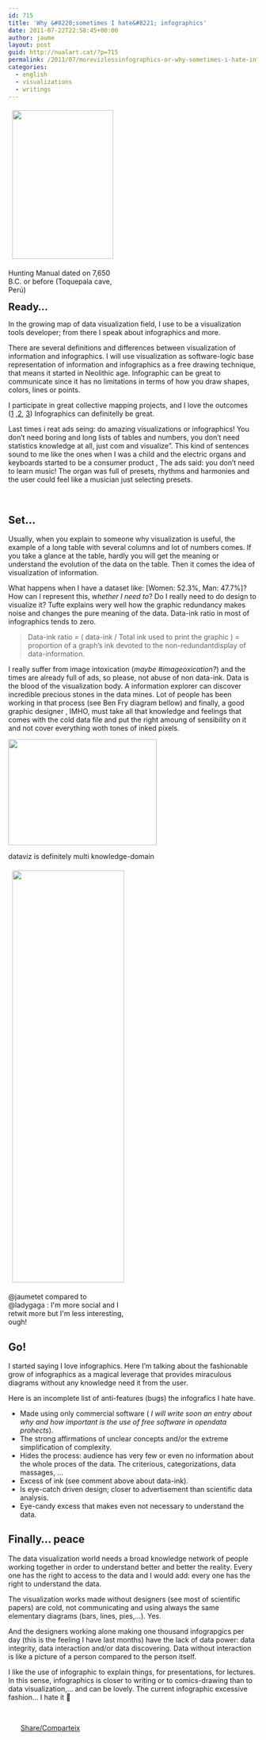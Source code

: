 ```yaml
---
id: 715
title: 'Why &#8220;sometimes I hate&#8221; infographics'
date: 2011-07-22T22:58:45+00:00
author: jaume
layout: post
guid: http://nualart.cat/?p=715
permalink: /2011/07/morevizlessinfographics-or-why-sometimes-i-hate-infographics/
categories:
  - english
  - visualizations
  - writings
---
```

<div style="width: 214px" class="wp-caption alignright">
  <a href="http://en.wikipedia.org/wiki/Toquepala_Caves" onclick="_gaq.push(['_trackEvent', 'outbound-article', 'http://en.wikipedia.org/wiki/Toquepala_Caves', '']);" ><img style="margin-top: 6px; margin-bottom: 6px; margin-left: 8px; margin-right: 8px;" title="Una_pintura_rupestre_de_la_cueva_de_Toquepala" src="http://nualart.cat/wp-content/uploads/2011/07/Una_pintura_rupestre_de_la_cueva_de_Toquepala-204x300.jpg" alt="" width="204" height="300" /></a>
  
  <p class="wp-caption-text">
    Hunting Manual dated on 7,650 B.C. or before (Toquepala cave, Perú)
  </p>
</div>

<span class="Apple-style-span" style="font-size: 20px; font-weight: bold;">Ready&#8230;</span>

In the growing map of data visualization field, I use to be a visualization tools developer; from there I speak about infographics and more.

There are several definitions and differences between visualization of information and infographics. I will use visualization as software-logic base representation of information and infographics as a free drawing technique, that means it started in Neolithic age. Infographic can be great to communicate since it has no limitations in terms of how you draw shapes, colors, lines or points.

I participate in great collective mapping projects, and I love the outcomes (<a href="http://hackitectura.net/blog/en/2007/cartolab-venecia/" onclick="_gaq.push(['_trackEvent', 'outbound-article', 'http://hackitectura.net/blog/en/2007/cartolab-venecia/', '1']);" >1</a> ,<a href="http://www.google.es/search?um=1&hl=ca&biw=1111&bih=641&tbm=isch&sa=1&q=cartolab+venice&oq=cartolab+venice&aq=f&aqi=&aql=&gs_sm=e&gs_upl=90934l95518l0l95652l15l14l0l8l8l0l275l1250l0.3.3l6" onclick="_gaq.push(['_trackEvent', 'outbound-article', 'http://www.google.es/search?um=1&hl=ca&biw=1111&bih=641&tbm=isch&sa=1&q=cartolab+venice&oq=cartolab+venice&aq=f&aqi=&aql=&gs_sm=e&gs_upl=90934l95518l0l95652l15l14l0l8l8l0l275l1250l0.3.3l6', '2']);" >2</a>, <a href="http://www.flickr.com/photos/leodecerca/sets/72157600418244304/" onclick="_gaq.push(['_trackEvent', 'outbound-article', 'http://www.flickr.com/photos/leodecerca/sets/72157600418244304/', '3']);" >3</a>) Infographics can definitelly be great.

Last times i reat ads seing: do amazing visualizations or infographics! You don&#8217;t need boring and long lists of tables and numbers, you don&#8217;t need statistics knowledge at all, just com and visualize&#8221;. This kind of sentences sound to me like the ones when I was a child and the electric organs and keyboards started to be a consumer product , The ads said: you don&#8217;t need to learn music! The organ was full of presets, rhythms and harmonies and the user could feel like a musician just selecting presets.

&nbsp;

<h2 style="text-align: left;">
  Set&#8230;
</h2>

<p style="text-align: left;">
  Usually, when you explain to someone why visualization is useful, the example of a long table with several columns and lot of numbers comes. If you take a glance at the table, hardly you will get the meaning or understand the evolution of the data on the table. Then it comes the idea of visualization of information.
</p>

<p style="text-align: left;">
  What happens when I have a dataset like: [Women: 52.3%, Man: 47.7%]? How can I represent this, <em>whether I need to</em>? Do I really need to do design to visualize it? Tufte explains wery well how the graphic redundancy makes noise and changes the pure meaning of the data. Data-ink ratio in most of infographics tends to zero.
</p>

> <p style="text-align: left;">
>   Data-ink ratio = ( data-ink / Total ink used to print the graphic ) = proportion of a graph&#8217;s ink devoted to the non-redundantdisplay of data-information.
> </p>

<p style="text-align: left;">
  I really suffer from image intoxication (<em>maybe #imageoxication?</em>) and the times are already full of ads, so please, not abuse of non data-ink. Data is the blood of the visualization body. A information explorer can discover incredible precious stones in the data mines. Lot of people has been working in that process (see Ben Fry diagram bellow) and finally, a good graphic designer , IMHO, must take all that knowledge and feelings that comes with the cold data file and put the right amoung of sensibility on it and not cover everything woth tones of inked pixels.
</p>

<div id="attachment_719" style="width: 310px" class="wp-caption aligncenter">
  <a href="http://nualart.cat/wp-content/uploads/2011/07/benfry-viz-diagram.jpg" onclick="_gaq.push(['_trackEvent', 'outbound-article', 'http://nualart.cat/wp-content/uploads/2011/07/benfry-viz-diagram.jpg', '']);" ><img class="size-medium wp-image-719" title="benfry-viz-diagram" src="http://nualart.cat/wp-content/uploads/2011/07/benfry-viz-diagram-300x214.jpg" alt="" width="300" height="214" srcset="http://nualart.cat/wp-content/uploads/2011/07/benfry-viz-diagram-300x214.jpg 300w, http://nualart.cat/wp-content/uploads/2011/07/benfry-viz-diagram.jpg 841w" sizes="(max-width: 300px) 100vw, 300px" /></a>
  
  <p class="wp-caption-text">
    dataviz is definitely multi knowledge-domain
  </p>
</div>

<div style="width: 236px" class="wp-caption alignright">
  <a href="http://visual.ly/" onclick="_gaq.push(['_trackEvent', 'outbound-article', 'http://visual.ly/', '']);" ><img class=" " style="border-style: initial; border-color: initial; margin-top: 6px; margin-bottom: 6px; margin-left: 8px; margin-right: 8px; border-width: 0px;" src="http://bit.ly/nokdb8" alt="" width="226" height="832" border="0" /></a>
  
  <p class="wp-caption-text">
    @jaumetet compared to @ladygaga : I'm more social and I retwit more but I'm less interesting, ough!
  </p>
</div>

<h2 style="text-align: left;">
  Go!
</h2>

I started saying I love infographics. Here I&#8217;m talking about the fashionable grow of infographics as a magical leverage that provides miraculous diagrams without any knowledge need it from the user.

Here is an incomplete list of anti-features (bugs) the infografics I hate have.

  * Made using only commercial software ( _I will write soon an entry about why and how important is the use of free software in opendata prohects_).
  * The strong affirmations of unclear concepts and/or the extreme simplification of complexity.
  * Hides the process: audience has very few or even no information about the whole proces of the data. The criterious, categorizations, data massages, &#8230;
  * Excess of ink (see comment above about data-ink).
  * Is eye-catch driven design; closer to advertisement than scientific data analysis.
  * Eye-candy excess that makes even not necessary to understand the data.

## Finally&#8230; peace

The data visualization world needs a broad knowledge network of people working together in order to understand better and better the reality. Every one has the right to access to the data and I would add: every one has the right to understand the data.

The visualization works made without designers (see most of scientific papers) are cold, not communicating and using always the same elementary diagrams (bars, lines, pies,&#8230;). Yes.

And the designers working alone making one thousand infograpgics per day (this is the feeling I have last months) have the lack of data power: data integrity, data interaction and/or data discovering. Data without interaction is like a picture of a person compared to the person itself.

I like the use of infographic to explain things, for presentations, for lectures. In this sense, infographics is closer to writing or to comics-drawing than to data visualization,&#8230; and can be lovely. The current infographic excessive fashion&#8230; I hate it 🙂

&nbsp;

<div class="addtoany_share_save_container addtoany_content_bottom">
  <div class="a2a_kit a2a_kit_size_32 addtoany_list a2a_target" id="wpa2a_66">
    <a href="https://www.addtoany.com/share" onclick="_gaq.push(['_trackEvent', 'outbound-article', 'https://www.addtoany.com/share', 'Share/Comparteix']);" class="a2a_dd addtoany_share_save"  style="background:url(http://nualart.cat/wp-content/plugins/add-to-any/share_16_16.png) no-repeat scroll 4px 0px;padding:0 0 0 25px;display:inline-block;height:16px;vertical-align:middle"><span>Share/Comparteix</span></a>
  </div>
</div>